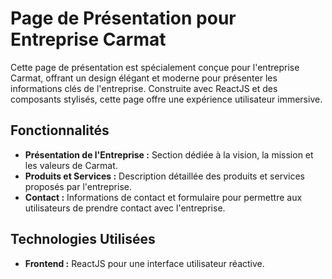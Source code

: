 # Page de Présentation pour Entreprise Carmat

Cette page de présentation est spécialement conçue pour l'entreprise Carmat, offrant un design élégant et moderne pour présenter les informations clés de l'entreprise. Construite avec ReactJS et des composants stylisés, cette page offre une expérience utilisateur immersive.

## Fonctionnalités

- **Présentation de l'Entreprise :** Section dédiée à la vision, la mission et les valeurs de Carmat.
- **Produits et Services :** Description détaillée des produits et services proposés par l'entreprise.
- **Contact :** Informations de contact et formulaire pour permettre aux utilisateurs de prendre contact avec l'entreprise.

## Technologies Utilisées

- **Frontend :** ReactJS pour une interface utilisateur réactive.
